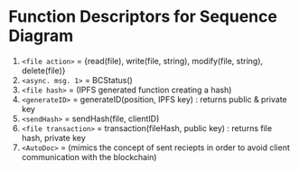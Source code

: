 # Function Descriptors for Sequence Diagram

1. `<file action>` = {read(file), write(file, string), modify(file, string), delete(file)}
2. `<async. msg. 1>` = BCStatus()
3. `<file hash>` = (IPFS generated function creating a hash)
4. `<generateID>` = generateID(position, IPFS key) : returns public & private key
5. `<sendHash>` = sendHash(file, clientID)
6. `<file transaction>` = transaction(fileHash, public key) : returns file hash, private key
7. `<AutoDoc>` = (mimics the concept of sent reciepts in order to avoid client communication with the blockchain)
